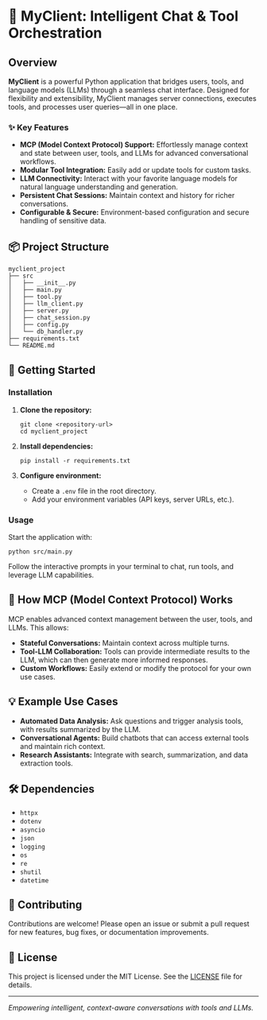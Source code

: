 # 🚀 MyClient: Intelligent Chat & Tool Orchestration

## Overview
**MyClient** is a powerful Python application that bridges users, tools, and language models (LLMs) through a seamless chat interface. Designed for flexibility and extensibility, MyClient manages server connections, executes tools, and processes user queries—all in one place.

### ✨ Key Features
- **MCP (Model Context Protocol) Support:** Effortlessly manage context and state between user, tools, and LLMs for advanced conversational workflows.
- **Modular Tool Integration:** Easily add or update tools for custom tasks.
- **LLM Connectivity:** Interact with your favorite language models for natural language understanding and generation.
- **Persistent Chat Sessions:** Maintain context and history for richer conversations.
- **Configurable & Secure:** Environment-based configuration and secure handling of sensitive data.

## 📦 Project Structure
```
myclient_project
├── src
│   ├── __init__.py
│   ├── main.py
│   ├── tool.py
│   ├── llm_client.py
│   ├── server.py
│   ├── chat_session.py
│   ├── config.py
│   └── db_handler.py
├── requirements.txt
└── README.md
```

## 🚀 Getting Started

### Installation

1. **Clone the repository:**
   ```
   git clone <repository-url>
   cd myclient_project
   ```

2. **Install dependencies:**
   ```
   pip install -r requirements.txt
   ```

3. **Configure environment:**
   - Create a `.env` file in the root directory.
   - Add your environment variables (API keys, server URLs, etc.).

### Usage

Start the application with:
```
python src/main.py
```
Follow the interactive prompts in your terminal to chat, run tools, and leverage LLM capabilities.

## 🧩 How MCP (Model Context Protocol) Works

MCP enables advanced context management between the user, tools, and LLMs. This allows:
- **Stateful Conversations:** Maintain context across multiple turns.
- **Tool-LLM Collaboration:** Tools can provide intermediate results to the LLM, which can then generate more informed responses.
- **Custom Workflows:** Easily extend or modify the protocol for your own use cases.

## 💡 Example Use Cases

- **Automated Data Analysis:** Ask questions and trigger analysis tools, with results summarized by the LLM.
- **Conversational Agents:** Build chatbots that can access external tools and maintain rich context.
- **Research Assistants:** Integrate with search, summarization, and data extraction tools.

## 🛠️ Dependencies

- `httpx`
- `dotenv`
- `asyncio`
- `json`
- `logging`
- `os`
- `re`
- `shutil`
- `datetime`

## 🤝 Contributing

Contributions are welcome! Please open an issue or submit a pull request for new features, bug fixes, or documentation improvements.

## 📄 License

This project is licensed under the MIT License. See the [LICENSE](LICENSE) file for details.

---

*Empowering intelligent, context-aware conversations with tools and LLMs.*